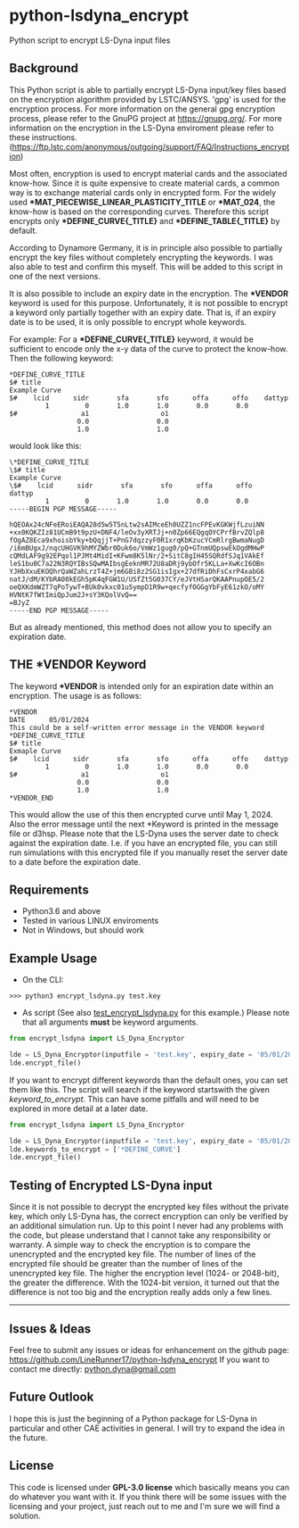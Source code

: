 # python-lsdyna_encrypt
Python script to encrypt LS-Dyna input files

## Background

This Python script is able to partially encrypt LS-Dyna input/key files based on the encryption algorithm provided by LSTC/ANSYS. 'gpg' is used for the encryption process.
For more information on the general gpg encryption process, please refer to the GnuPG project at https://gnupg.org/. For more information on the encryption in the LS-Dyna enviroment please refer to these instructions. (https://ftp.lstc.com/anonymous/outgoing/support/FAQ/Instructions_encryption)

Most often, encryption is used to encrypt material cards and the associated know-how. Since it is quite expensive to create material cards, a common way is to exchange material cards only in encrypted form. For the widely used **\*MAT_PIECEWISE_LINEAR_PLASTICITY_TITLE** or **\*MAT_024**, the know-how is based on the corresponding curves. Therefore this script encrypts only **\*DEFINE_CURVE{_TITLE}** and **\*DEFINE_TABLE{_TITLE}** by default.

According to Dynamore Germany, it is in principle also possible to partially encrypt the key files without completely encrypting the keywords. I was also able to test and confirm this myself. This will be added to this script in one of the next versions.

It is also possible to include an expiry date in the encryption. The **\*VENDOR** keyword is used for this purpose. Unfortunately, it is not possible to encrypt a keyword only partially together with an expiry date. That is, if an expiry date is to be used, it is only possible to encrypt whole keywords.

For example:
For a **\*DEFINE_CURVE{_TITLE}** keyword, it would be sufficient to encode only the x-y data of the curve to protect the know-how. Then the following keyword:
```
*DEFINE_CURVE_TITLE
$# title
Example Curve
$#    lcid      sidr       sfa       sfo      offa      offo    dattyp
         1         0       1.0       1.0       0.0       0.0
$#                a1                  o1
                 0.0                 0.0
                 1.0                 1.0
```
would look like this:
```
\*DEFINE_CURVE_TITLE
\$# title
Example Curve
\$#    lcid      sidr       sfa       sfo      offa      offo    dattyp
         1         0       1.0       1.0       0.0       0.0
-----BEGIN PGP MESSAGE-----

hQEOAx24cNFeERoiEAQA28d5w5T5nLtw2sAIMceEh0UZZ1ncFPEvKGKWjfLzuiNN
+xx0KQKZIz81UCmB9t9pzU+DNF4/leOv3yXRTJj+n0Zp66EQgqOYCPrfBrvZQlp8
fOgAZ8Eca9xhoisbYky+bQqjjT+PnG7dqzzyF0R1xrqKbKzucYCmRlrgBwmaNugD
/i6mBUgxJ/nqcUHGVK9hMYZWbr0Duk6o/VmWz1gug0/pQ+GTnmUQpswEkOgdMHwP
cQMdLAF9g92EPqol1PJMt4MidI+KFwm8K5lNr/2+SitC8gIH45SQRdfSJq1VAkEf
leS1bu0C7a22N3RQYIBsSQwMAIbsgEeknMR72U8aDRj9ybOfr5KLLa+XwKcI6OBn
YJHbXxuEKOQhrQaWZahLrzT4Z+jm6GBi8z2SG1isIgx+27dfRiDhFsCxrP4xabG6
natJ/dM/KYbRA00kEGh5pK4qFGW1U/USfZt5G037CY/eJVtHSarQKAAPnupOE5/2
oeQXKdmWZT7qPoTywT+BUk0vkxc01u5ympD1R9w+qecfyfOGGgYbFyE61zkO/oMY
HVNtK7fWtImiQpJum2J+sY3KQolVvQ==
=BJyZ
-----END PGP MESSAGE-----
```

But as already mentioned, this method does not allow you to specify an expiration date.

## THE *VENDOR Keyword

The keyword **\*VENDOR** is intended only for an expiration date within an encryption. The usage is as follows:
```
*VENDOR
DATE      05/01/2024
This could be a self-written error message in the VENDOR keyword
*DEFINE_CURVE_TITLE
$# title
Exmaple Curve
$#    lcid      sidr       sfa       sfo      offa      offo    dattyp
         1         0       1.0       1.0       0.0       0.0
$#                a1                  o1
                 0.0                 0.0
                 1.0                 1.0
*VENDOR_END
```
This would allow the use of this then encrypted curve until May 1, 2024. Also the error message until the next *Keyword is printed in the message file or d3hsp. Please note that the LS-Dyna uses the server date to check against the expiration date. I.e. if you have an encrypted file, you can still run simulations with this encrypted file if you manually reset the server date to a date before the expiration date.

## Requirements
* Python3.6 and above
* Tested in various LINUX enviroments
* Not in Windows, but should work
## Example Usage
* On the CLI:
```
>>> python3 encrypt_lsdyna.py test.key
```

* As script (See also [test_encrypt_lsdyna.py](examples/test_encrypt_lsdyna.py) for this example.)
Please note that all arguments **must** be keyword arguments.
```python
from encrypt_lsdyna import LS_Dyna_Encryptor

lde = LS_Dyna_Encryptor(inputfile = 'test.key', expiry_date = '05/01/2024')
lde.encrypt_file()
```

If you want to encrypt different keywords than the default ones, you can set them like this. The script will search if the keyword startswith the given *keyword_to_encrypt*. This can have some pitfalls and will need to be explored in more detail at a later date.
```python
from encrypt_lsdyna import LS_Dyna_Encryptor

lde = LS_Dyna_Encryptor(inputfile = 'test.key', expiry_date = '05/01/2024')
lde.keywords_to_encrypt = ['*DEFINE_CURVE']
lde.encrypt_file()
```

## Testing of Encrypted LS-Dyna input

Since it is not possible to decrypt the encrypted key files without the private key, which only LS-Dyna has, the correct encryption can only be verified by an additional simulation run. Up to this point I never had any problems with the code, but please understand that I cannot take any responsibility or warranty.
A simple way to check the encryption is to compare the unencrypted and the encrypted key file. The number of lines of the encrypted file should be greater than the number of lines of the unencrypted key file. The higher the encryption level (1024- or 2048-bit), the greater the difference. With the 1024-bit version, it turned out that the difference is not too big and the encryption really adds only a few lines.

---

## Issues & Ideas

Feel free to submit any issues or ideas for enhancement on the github page: https://github.com/LineRunner17/python-lsdyna_encrypt
If you want to contact me directly: python.dyna@gmail.com

## Future Outlook

I hope this is just the beginning of a Python package for LS-Dyna in particular and other CAE activities in general. I will try to expand the idea in the future.

## License

This code is licensed under **GPL-3.0 license** which basically means you can do whatever you want with it. If you think there will be some issues with the licensing and your project, just reach out to me and I'm sure we will find a solution.
